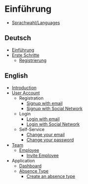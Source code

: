# Einführung

- [Sprachwahl/Languages](README.md)

## Deutsch
- [Einführung](de/README.md)
- [Erste Schritte](de/erste-schritte/readme.md)
  - [Registrierung](de/erste-schritte/registrierung-mit-email.md)

## English
- [Introduction](en/README.md)
- [User Account](en/user-account/readme.md)
  - Registration
    - [Signup with email](en/user-account/registration/signup-with-email.md)
    - [Signup with Social Network](en/user-account/registration/signup-with-social-network.md)
  - Login
    - [Login with email](en/user-account/login/login-with-email.md)
    - [Login with Social Network](en/user-account/login/login-with-social-network.md)
  - Self-Service
    - [Change your email](en/user-account/self-service/change-email.md)
    - [Change your password](en/user-account/self-service/change-password.md)
- [Team](en/team/readme.md)
  - [Employee](en/team/employee/readme.md)
    - [Invite Employee](en/team/employee/invite-employee-to-your-team.md)
- Application
  - [Dashboard](en/application/dashboard-view.md)
  - [Absence Type](en/application/absence-type/readme.md)
    - [Create an absence type](en/application/absence-type/create-absence-type.md)

